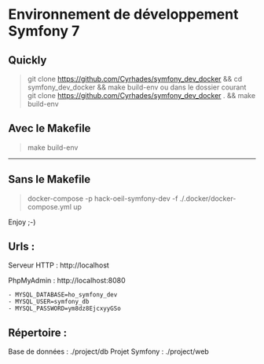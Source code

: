 # Environnement de développement Symfony 7

## Quickly
> git clone https://github.com/Cyrhades/symfony_dev_docker && cd symfony_dev_docker && make build-env
ou dans le dossier courant
> git clone https://github.com/Cyrhades/symfony_dev_docker . && make build-env

## Avec le Makefile
> make build-env

------------------

## Sans le Makefile
> docker-compose -p hack-oeil-symfony-dev -f ./.docker/docker-compose.yml up



Enjoy ;-)

Urls :
-------
Serveur HTTP : http://localhost

PhpMyAdmin : http://localhost:8080 

    - MYSQL_DATABASE=ho_symfony_dev
    - MYSQL_USER=symfony_db
    - MYSQL_PASSWORD=ym8dz8EjcxyyGSo

Répertoire :
------------
Base de données : ./project/db
Projet Symfony : ./project/web

